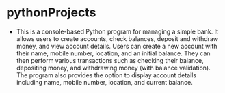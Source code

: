 # pythonProjects
- This is a console-based Python program for managing a simple bank. It allows users to create accounts, check balances, deposit and withdraw money, and view account details. Users can create a new account with their name, mobile number, location, and an initial balance. They can then perform various transactions such as checking their balance, depositing money, and withdrawing money (with balance validation). The program also provides the option to display account details including name, mobile number, location, and current balance.







